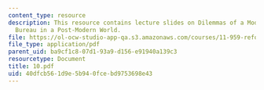 ```yaml
---
content_type: resource
description: This resource contains lecture slides on Dilemmas of a Modern Science
  Bureau in a Post-Modern World.
file: https://ol-ocw-studio-app-qa.s3.amazonaws.com/courses/11-959-reforming-natural-resources-governance-failings-of-scientific-rationalism-and-alternatives-for-building-common-ground-january-iap-2007/40dfcb561d9e5b940fcebd9753698e43_10.pdf
file_type: application/pdf
parent_uid: ba9cf1c8-07d1-93a9-d156-e91940a139c3
resourcetype: Document
title: 10.pdf
uid: 40dfcb56-1d9e-5b94-0fce-bd9753698e43
---
```

